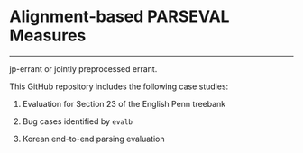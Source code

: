 # Alignment-based PARSEVAL Measures
---
jp-errant or jointly preprocessed errant. 


This GitHub repository includes the following case studies: 

1. Evaluation for Section 23 of the English Penn treebank

2. Bug cases identified by `evalb`

3. Korean end-to-end parsing evaluation 
